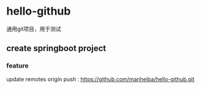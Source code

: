 # hello-github
通用git项目，用于测试

## create springboot project
### feature
update remotes origin push : https://github.com/manheiba/hello-github.git

